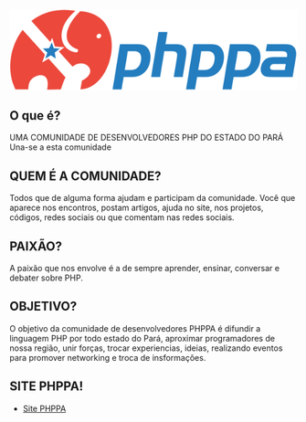 ![PHPPA Logo!](/phppa-logo.png?raw=true)

## O que é?

UMA COMUNIDADE DE DESENVOLVEDORES PHP DO ESTADO DO PARÁ
Una-se a esta comunidade

## QUEM É A COMUNIDADE?

Todos que de alguma forma ajudam e participam da comunidade. Você que aparece nos encontros, postam artigos, ajuda no site, nos projetos, códigos, redes sociais ou que comentam nas redes sociais.

## PAIXÃO? 

A paixão que nos envolve é a de sempre aprender, ensinar, conversar e debater sobre PHP.

## OBJETIVO?

O objetivo da comunidade de desenvolvedores PHPPA é difundir a linguagem PHP por todo estado do Pará, aproximar programadores de nossa região, unir forças, trocar experiencias, ideias, realizando eventos para promover networking e troca de insformações.

## SITE PHPPA!

- [Site PHPPA](https://phppa.org/)


